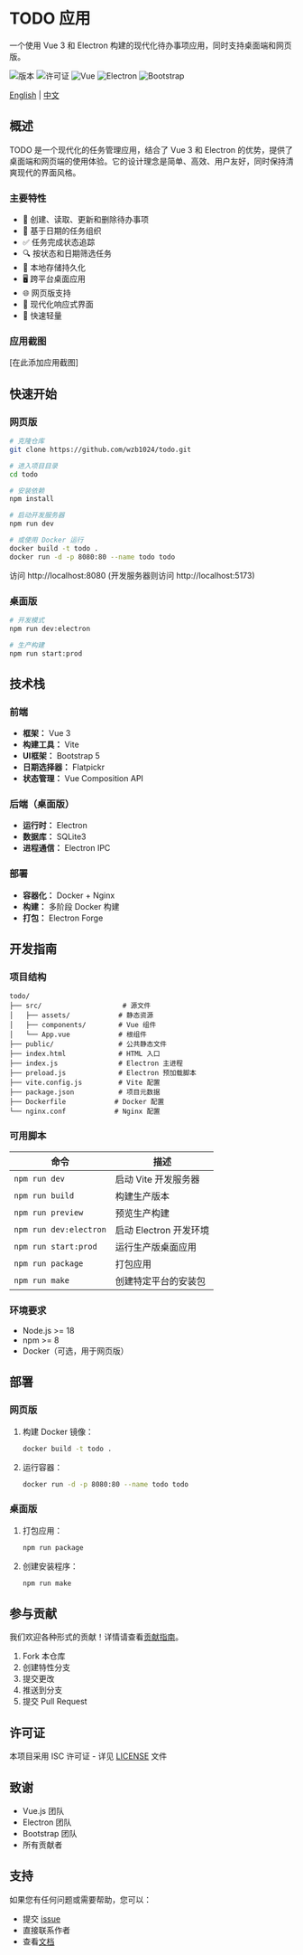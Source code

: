 # TODO 应用

一个使用 Vue 3 和 Electron 构建的现代化待办事项应用，同时支持桌面端和网页版。

![版本](https://img.shields.io/badge/version-1.0.0-blue.svg)
![许可证](https://img.shields.io/badge/license-ISC-green.svg)
![Vue](https://img.shields.io/badge/vue-3.4.0-brightgreen.svg)
![Electron](https://img.shields.io/badge/electron-34.0.0-blue.svg)
![Bootstrap](https://img.shields.io/badge/bootstrap-5.3.3-purple.svg)

[English](README.md) | [中文](README_zh.md)

## 概述

TODO 是一个现代化的任务管理应用，结合了 Vue 3 和 Electron 的优势，提供了桌面端和网页端的使用体验。它的设计理念是简单、高效、用户友好，同时保持清爽现代的界面风格。

### 主要特性

- 📝 创建、读取、更新和删除待办事项
- 📅 基于日期的任务组织
- ✅ 任务完成状态追踪
- 🔍 按状态和日期筛选任务
- 💾 本地存储持久化
- 🖥️ 跨平台桌面应用
- 🌐 网页版支持
- 🎨 现代化响应式界面
- 🚀 快速轻量

### 应用截图

[在此添加应用截图]

## 快速开始

### 网页版

```bash
# 克隆仓库
git clone https://github.com/wzb1024/todo.git

# 进入项目目录
cd todo

# 安装依赖
npm install

# 启动开发服务器
npm run dev

# 或使用 Docker 运行
docker build -t todo .
docker run -d -p 8080:80 --name todo todo
```

访问 http://localhost:8080 (开发服务器则访问 http://localhost:5173)

### 桌面版

```bash
# 开发模式
npm run dev:electron

# 生产构建
npm run start:prod
```

## 技术栈

### 前端
- **框架：** Vue 3
- **构建工具：** Vite
- **UI框架：** Bootstrap 5
- **日期选择器：** Flatpickr
- **状态管理：** Vue Composition API

### 后端（桌面版）
- **运行时：** Electron
- **数据库：** SQLite3
- **进程通信：** Electron IPC

### 部署
- **容器化：** Docker + Nginx
- **构建：** 多阶段 Docker 构建
- **打包：** Electron Forge

## 开发指南

### 项目结构
```
todo/
├── src/                    # 源文件
│   ├── assets/            # 静态资源
│   ├── components/        # Vue 组件
│   └── App.vue            # 根组件
├── public/                # 公共静态文件
├── index.html             # HTML 入口
├── index.js               # Electron 主进程
├── preload.js             # Electron 预加载脚本
├── vite.config.js         # Vite 配置
├── package.json           # 项目元数据
├── Dockerfile            # Docker 配置
└── nginx.conf            # Nginx 配置
```

### 可用脚本

| 命令 | 描述 |
|---------|-------------|
| `npm run dev` | 启动 Vite 开发服务器 |
| `npm run build` | 构建生产版本 |
| `npm run preview` | 预览生产构建 |
| `npm run dev:electron` | 启动 Electron 开发环境 |
| `npm run start:prod` | 运行生产版桌面应用 |
| `npm run package` | 打包应用 |
| `npm run make` | 创建特定平台的安装包 |

### 环境要求

- Node.js >= 18
- npm >= 8
- Docker（可选，用于网页版）

## 部署

### 网页版
1. 构建 Docker 镜像：
   ```bash
   docker build -t todo .
   ```

2. 运行容器：
   ```bash
   docker run -d -p 8080:80 --name todo todo
   ```

### 桌面版
1. 打包应用：
   ```bash
   npm run package
   ```

2. 创建安装程序：
   ```bash
   npm run make
   ```

## 参与贡献

我们欢迎各种形式的贡献！详情请查看[贡献指南](CONTRIBUTING.md)。

1. Fork 本仓库
2. 创建特性分支
3. 提交更改
4. 推送到分支
5. 提交 Pull Request


## 许可证

本项目采用 ISC 许可证 - 详见 [LICENSE](LICENSE) 文件

## 致谢

- Vue.js 团队
- Electron 团队
- Bootstrap 团队
- 所有贡献者

## 支持

如果您有任何问题或需要帮助，您可以：
- 提交 [issue](https://github.com/wzb1024/todo/issues)
- 直接联系作者
- 查看[文档](docs/) 